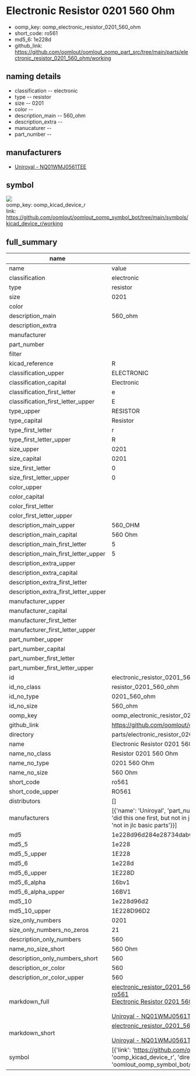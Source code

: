 # Electronic Resistor 0201 560 Ohm

  
* oomp_key: oomp_electronic_resistor_0201_560_ohm 
* short_code: ro561
* md5_6: 1e228d  
* github_link: https://github.com/oomlout/oomlout_oomp_part_src/tree/main/parts/electronic_resistor_0201_560_ohm/working  
## naming details
* classification -- electronic
* type -- resistor
* size -- 0201
* color -- 
* description_main -- 560_ohm
* description_extra -- 
* manucaturer -- 
* part_number -- 


## manufacturers
* [Uniroyal - NQ01WMJ0561TEE]()  

## symbol

![](symbol/{index}}/working/working_600.png)  
oomp_key: oomp_kicad_device_r  
link: https://github.com/oomlout/oomlout_oomp_symbol_bot/tree/main/symbols/kicad_device_r/working  


## full_summary
| name | value | 
| --- | --- | 
| name | value | 
| classification | electronic | 
| type | resistor | 
| size | 0201 | 
| color |  | 
| description_main | 560_ohm | 
| description_extra |  | 
| manufacturer |  | 
| part_number |  | 
| filter |  | 
| kicad_reference | R | 
| classification_upper | ELECTRONIC | 
| classification_capital | Electronic | 
| classification_first_letter | e | 
| classification_first_letter_upper | E | 
| type_upper | RESISTOR | 
| type_capital | Resistor | 
| type_first_letter | r | 
| type_first_letter_upper | R | 
| size_upper | 0201 | 
| size_capital | 0201 | 
| size_first_letter | 0 | 
| size_first_letter_upper | 0 | 
| color_upper |  | 
| color_capital |  | 
| color_first_letter |  | 
| color_first_letter_upper |  | 
| description_main_upper | 560_OHM | 
| description_main_capital | 560 Ohm | 
| description_main_first_letter | 5 | 
| description_main_first_letter_upper | 5 | 
| description_extra_upper |  | 
| description_extra_capital |  | 
| description_extra_first_letter |  | 
| description_extra_first_letter_upper |  | 
| manufacturer_upper |  | 
| manufacturer_capital |  | 
| manufacturer_first_letter |  | 
| manufacturer_first_letter_upper |  | 
| part_number_upper |  | 
| part_number_capital |  | 
| part_number_first_letter |  | 
| part_number_first_letter_upper |  | 
| id | electronic_resistor_0201_560_ohm | 
| id_no_class | resistor_0201_560_ohm | 
| id_no_type | 0201_560_ohm | 
| id_no_size | 560_ohm | 
| oomp_key | oomp_electronic_resistor_0201_560_ohm | 
| github_link | https://github.com/oomlout/oomlout_oomp_part_src/tree/main/parts/electronic_resistor_0201_560_ohm/working | 
| directory | parts/electronic_resistor_0201_560_ohm | 
| name | Electronic Resistor 0201 560 Ohm | 
| name_no_class | Resistor 0201 560 Ohm | 
| name_no_type | 0201 560 Ohm | 
| name_no_size | 560 Ohm | 
| short_code | ro561 | 
| short_code_upper | RO561 | 
| distributors | [] | 
| manufacturers | [{'name': 'Uniroyal', 'part_number': 'NQ01WMJ0561TEE', 'link': '', 'id': 'manufacturer_uniroyal', 'note': {'reason': 'did this one first, but not in jlc pcb basic parts and 1 percent are and they are the same price', 'reason_short': 'not in jlc basic parts'}}] | 
| md5 | 1e228d96d284e28734dab6c33e5cfc0d | 
| md5_5 | 1e228 | 
| md5_5_upper | 1E228 | 
| md5_6 | 1e228d | 
| md5_6_upper | 1E228D | 
| md5_6_alpha | 16bv1 | 
| md5_6_alpha_upper | 16BV1 | 
| md5_10 | 1e228d96d2 | 
| md5_10_upper | 1E228D96D2 | 
| size_only_numbers | 0201 | 
| size_only_numbers_no_zeros | 21 | 
| description_only_numbers | 560 | 
| name_no_size_short | 560 Ohm | 
| description_only_numbers_short | 560 | 
| description_or_color | 560 | 
| description_or_color_upper | 560 | 
| markdown_full | [electronic_resistor_0201_560_ohm](https://github.com/oomlout/oomlout_oomp_part_src/tree/main/parts/electronic_resistor_0201_560_ohm/working)<br>[ro561](https://github.com/oomlout/oomlout_oomp_part_src/tree/main/parts/electronic_resistor_0201_560_ohm/working)<br>[Electronic Resistor 0201 560 Ohm](https://github.com/oomlout/oomlout_oomp_part_src/tree/main/parts/electronic_resistor_0201_560_ohm/working)<br><br>[Uniroyal - NQ01WMJ0561TEE- not in jlc basic parts]() [(L)  ](https://www.lcsc.com/search?q=NQ01WMJ0561TEE)[(D)  ](https://www.digikey.com/en/products?keywords=NQ01WMJ0561TEE)[(M)  ](https://www.mouser.com/Search/Refine?Keyword=NQ01WMJ0561TEE)[(N)  ](https://www.newark.com/search?st=NQ01WMJ0561TEE)[(SZ)  ](https://so.szlcsc.com/global.html?k=NQ01WMJ0561TEE)<br> | 
| markdown_short | [electronic_resistor_0201_560_ohm](https://github.com/oomlout/oomlout_oomp_part_src/tree/main/parts/electronic_resistor_0201_560_ohm/working)<br><br>[Uniroyal - NQ01WMJ0561TEE- not in jlc basic parts]() | 
| symbol | [{'link': 'https://github.com/oomlout/oomlout_oomp_symbol_bot/tree/main/symbols/kicad_device_r', 'oomp_key': 'oomp_kicad_device_r', 'directory': 'oomlout_oomp_symbol_bot/symbols/kicad_device_r//working/working.kicad_sym', 'index': 0}] | 
